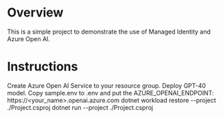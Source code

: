 # Overview
This is a simple project to demonstrate the use of Managed Identity and Azure Open AI.

# Instructions
Create Azure Open AI Service to your resource group.
Deploy GPT-40 model.
Copy sample.env to .env and put the AZURE_OPENAI_ENDPOINT: https://<your_name>.openai.azure.com
dotnet workload restore --project ./Project.csproj
dotnet run --project ./Project.csproj